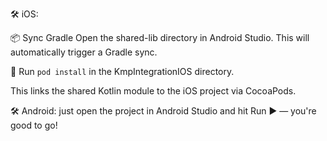🛠️ iOS:

📦 Sync Gradle Open the shared-lib directory in Android Studio. This will automatically trigger a Gradle sync.

🍎 Run `pod install` in the KmpIntegrationIOS directory.

This links the shared Kotlin module to the iOS project via CocoaPods.

🛠️ Android: just open the project in Android Studio and hit Run ▶️ — you're good to go!
